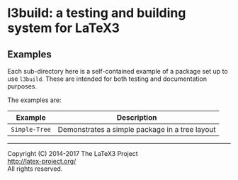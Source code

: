 l3build: a testing and building system for LaTeX3
=================================================

Examples
--------

Each sub-directory here is a self-contained example of a package set up to use `l3build`.
These are intended for both testing and documentation purposes.

The examples are:

| Example                 | Description                                    |
| ---                     | ---                                            |
| `Simple-Tree`           | Demonstrates a simple package in a tree layout |


-----

Copyright (C) 2014-2017 The LaTeX3 Project <br />
<http://latex-project.org/> <br />
All rights reserved.
